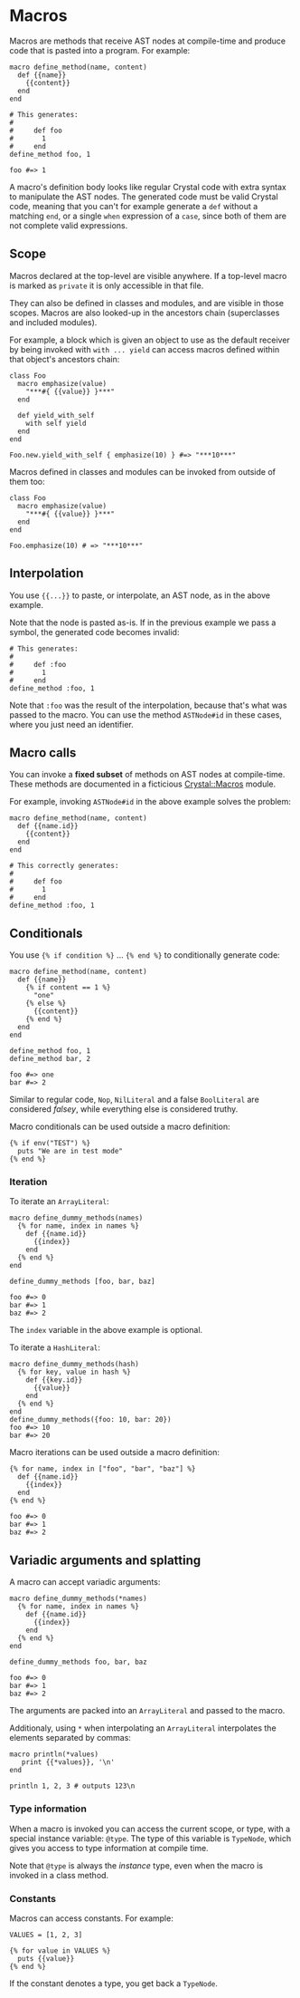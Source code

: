 # Macros

Macros are methods that receive AST nodes at compile-time and produce
code that is pasted into a program. For example:

```crystal
macro define_method(name, content)
  def {{name}}
    {{content}}
  end
end

# This generates:
#
#     def foo
#       1
#     end
define_method foo, 1

foo #=> 1
```

A macro's definition body looks like regular Crystal code with
extra syntax to manipulate the AST nodes. The generated code must
be valid Crystal code, meaning that you can't for example generate
a `def` without a matching `end`, or a single `when` expression of a
`case`, since both of them are not complete valid expressions.

## Scope

Macros declared at the top-level are visible anywhere. If a top-level macro is marked as `private` it is only accessible in that file.

They can also be defined in classes and modules, and are visible in those scopes. Macros are also looked-up in the ancestors chain (superclasses and included modules).

For example, a block which is given an object to use as the default receiver by being invoked with `with ... yield` can access macros defined within that object's ancestors chain:

```crystal
class Foo
  macro emphasize(value)
    "***#{ {{value}} }***"
  end

  def yield_with_self
    with self yield
  end
end

Foo.new.yield_with_self { emphasize(10) } #=> "***10***"
```

Macros defined in classes and modules can be invoked from outside of them too:

```crystal
class Foo
  macro emphasize(value)
    "***#{ {{value}} }***"
  end
end

Foo.emphasize(10) # => "***10***"
```

## Interpolation

You use `{{...}}` to paste, or interpolate, an AST node, as in the above example.

Note that the node is pasted as-is. If in the previous example we pass a symbol, the generated code becomes invalid:

```crystal
# This generates:
#
#     def :foo
#       1
#     end
define_method :foo, 1
```

Note that `:foo` was the result of the interpolation, because that's what was passed to the macro. You can use the method `ASTNode#id` in these cases, where you just need an identifier.

## Macro calls

You can invoke a **fixed subset** of methods on AST nodes at compile-time. These methods are documented in a ficticious [Crystal::Macros](http://crystal-lang.org/api/Crystal/Macros.html) module.

For example, invoking `ASTNode#id` in the above example solves the problem:

```crystal
macro define_method(name, content)
  def {{name.id}}
    {{content}}
  end
end

# This correctly generates:
#
#     def foo
#       1
#     end
define_method :foo, 1
```

## Conditionals

You use `{% if condition %}` ... `{% end %}` to conditionally generate code:

```crystal
macro define_method(name, content)
  def {{name}}
    {% if content == 1 %}
      "one"
    {% else %}
      {{content}}
    {% end %}
  end
end

define_method foo, 1
define_method bar, 2

foo #=> one
bar #=> 2
```

Similar to regular code, `Nop`, `NilLiteral` and a false `BoolLiteral` are considered *falsey*, while everything else is considered truthy.

Macro conditionals can be used outside a macro definition:

```crystal
{% if env("TEST") %}
  puts "We are in test mode"
{% end %}
```

### Iteration
To iterate an `ArrayLiteral`:

```crystal
macro define_dummy_methods(names)
  {% for name, index in names %}
    def {{name.id}}
      {{index}}
    end
  {% end %}
end

define_dummy_methods [foo, bar, baz]

foo #=> 0
bar #=> 1
baz #=> 2
```

The `index` variable in the above example is optional.

To iterate a `HashLiteral`:

```crystal
macro define_dummy_methods(hash)
  {% for key, value in hash %}
    def {{key.id}}
      {{value}}
    end
  {% end %}
end
define_dummy_methods({foo: 10, bar: 20})
foo #=> 10
bar #=> 20
```

Macro iterations can be used outside a macro definition:

```crystal
{% for name, index in ["foo", "bar", "baz"] %}
  def {{name.id}}
    {{index}}
  end
{% end %}

foo #=> 0
bar #=> 1
baz #=> 2
```

## Variadic arguments and splatting

A macro can accept variadic arguments:

```crystal
macro define_dummy_methods(*names)
  {% for name, index in names %}
    def {{name.id}}
      {{index}}
    end
  {% end %}
end

define_dummy_methods foo, bar, baz

foo #=> 0
bar #=> 1
baz #=> 2
```

The arguments are packed into an `ArrayLiteral` and passed to the macro.

Additionaly, using `*` when interpolating an `ArrayLiteral` interpolates the elements separated by commas:

```crystal
macro println(*values)
   print {{*values}}, '\n'
end

println 1, 2, 3 # outputs 123\n
```

### Type information

When a macro is invoked you can access the current scope, or type, with a special instance variable: `@type`. The type of this variable is `TypeNode`, which gives you access to type information at compile time.

Note that `@type` is always the *instance* type, even when the macro is invoked in a class method.

### Constants

Macros can access constants. For example:

```crystal
VALUES = [1, 2, 3]

{% for value in VALUES %}
  puts {{value}}
{% end %}
```

If the constant denotes a type, you get back a `TypeNode`.

